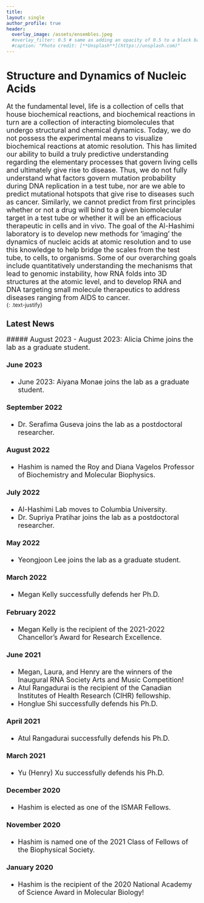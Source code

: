 ```yaml
---
title: 
layout: single
author_profile: true
header:
  overlay_image: /assets/ensembles.jpeg
  #overlay_filter: 0.5 # same as adding an opacity of 0.5 to a black background
  #caption: "Photo credit: [**Unsplash**](https://unsplash.com)"
---
```

# Structure and Dynamics of Nucleic Acids
<div markdown="1" style="font-size: 18px;">
At the fundamental level, life is a collection of cells that house biochemical reactions, and biochemical reactions in turn are a collection of interacting biomolecules that undergo structural and chemical dynamics. Today, we do not possess the experimental means to visualize biochemical reactions at atomic resolution. This has limited our ability to build a truly predictive understanding regarding the elementary processes that govern living cells and ultimately give rise to disease. Thus, we do not fully understand what factors govern mutation probability during DNA replication in a test tube, nor are we able to predict mutational hotspots that give rise to diseases such as cancer. Similarly, we cannot predict from first principles whether or not a drug will bind to a given biomolecular target in a test tube or whether it will be an efficacious therapeutic in cells and in vivo. The goal of the Al-Hashimi laboratory is to develop new methods for ‘imaging’ the dynamics of nucleic acids at atomic resolution and to use this knowledge to help bridge the scales from the test tube, to cells, to organisms. Some of our overarching goals include quantitatively understanding the mechanisms that lead to genomic instability, how RNA folds into 3D structures at the atomic level, and to develop RNA and DNA targeting small molecule therapeutics to address diseases ranging from AIDS to cancer.
</div>
{: .text-justify}

## Latest News
<div markdown="1" style="font-size: 18px;">
##### August 2023
- August 2023: Alicia Chime joins the lab as a graduate student.

#### June 2023
- June 2023: Aiyana Monae joins the lab as a graduate student.

#### September 2022
- Dr. Serafima Guseva joins the lab as a postdoctoral researcher.

#### August 2022
- Hashim is named the Roy and Diana Vagelos Professor of Biochemistry and Molecular Biophysics.

#### July 2022
- Al-Hashimi Lab moves to Columbia University.
- Dr. Supriya Pratihar joins the lab as a postdoctoral researcher.

#### May 2022
- Yeongjoon Lee joins the lab as a graduate student.

#### March 2022
- Megan Kelly successfully defends her Ph.D.

#### February 2022
- Megan Kelly is the recipient of the 2021-2022 Chancellor’s Award for Research Excellence.

#### June 2021
- Megan, Laura, and Henry are the winners of the Inaugural RNA Society Arts and Music Competition!
- Atul Rangadurai is the recipient of the Canadian Institutes of Health Research (CIHR) fellowship.
- Honglue Shi successfully defends his Ph.D.

#### April 2021 
- Atul Rangadurai successfully defends his Ph.D.

#### March 2021
- Yu (Henry) Xu successfully defends his Ph.D.

#### December 2020
- Hashim is elected as one of the ISMAR Fellows.

#### November 2020
- Hashim is named one of the 2021 Class of Fellows of the Biophysical Society.

#### January 2020
- Hashim is the recipient of the 2020 National Academy of Science Award in Molecular Biology!
</div>
